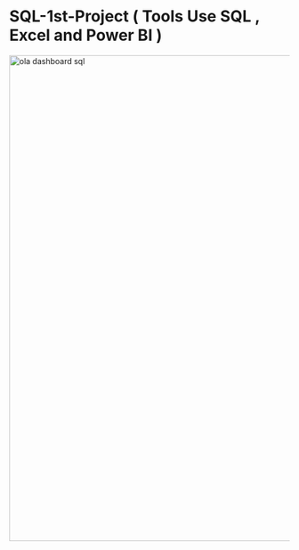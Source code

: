 # SQL-1st-Project ( Tools Use SQL , Excel and Power BI ) 
<img width="872" alt="ola dashboard sql" src="https://github.com/user-attachments/assets/62f251d6-2510-4df5-90db-14668d3aba62" />
